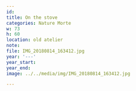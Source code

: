 ```yaml
---
id:
title: On the stove
categories: Nature Morte
w: 73
h: 60
location: old atelier
note:
file: IMG_20180814_163412.jpg
year: '---'
year_start:
year_end:
image: ../../media/img/IMG_20180814_163412.jpg

---
```

